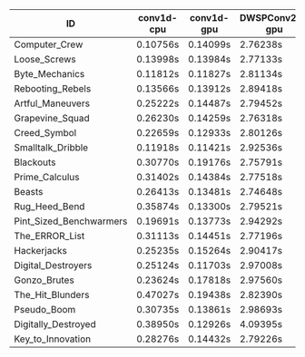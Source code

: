 |ID|conv1d-cpu|conv1d-gpu|DWSPConv2D-gpu|gemm-gpu|avg|
|-|-|-|-|-|-|
|Computer_Crew|0.10756s|0.14099s|2.76238s|1.66325s|1.16855s|
|Loose_Screws|0.13998s|0.13984s|2.77133s|1.72943s|1.19514s|
|Byte_Mechanics|0.11812s|0.11827s|2.81134s|1.73669s|1.19610s|
|Rebooting_Rebels|0.13566s|0.13912s|2.89418s|1.66548s|1.20861s|
|Artful_Maneuvers|0.25222s|0.14487s|2.79452s|1.66353s|1.21379s|
|Grapevine_Squad|0.26230s|0.14259s|2.76318s|1.69450s|1.21564s|
|Creed_Symbol|0.22659s|0.12933s|2.80126s|1.71858s|1.21894s|
|Smalltalk_Dribble|0.11918s|0.11421s|2.92536s|1.75143s|1.22755s|
|Blackouts|0.30770s|0.19176s|2.75791s|1.65371s|1.22777s|
|Prime_Calculus|0.31402s|0.14384s|2.77518s|1.69460s|1.23191s|
|Beasts|0.26413s|0.13481s|2.74648s|1.84614s|1.24789s|
|Rug_Heed_Bend|0.35874s|0.13300s|2.79521s|1.84669s|1.28341s|
|Pint_Sized_Benchwarmers|0.19691s|0.13773s|2.94292s|1.86018s|1.28444s|
|The_ERROR_List|0.31113s|0.14451s|2.77196s|1.92220s|1.28745s|
|Hackerjacks|0.25235s|0.15264s|2.90417s|1.85906s|1.29206s|
|Digital_Destroyers|0.25124s|0.11703s|2.97008s|1.89705s|1.30885s|
|Gonzo_Brutes|0.23624s|0.17818s|2.97560s|1.88164s|1.31792s|
|The_Hit_Blunders|0.47027s|0.19438s|2.82390s|1.86945s|1.33950s|
|Pseudo_Boom|0.30735s|0.13861s|2.98693s|2.00106s|1.35849s|
|Digitally_Destroyed|0.38950s|0.12926s|4.09395s|2.46750s|1.77005s|
|Key_to_Innovation|0.28276s|0.14432s|2.79226s|infs|infs|
